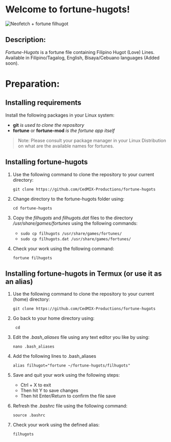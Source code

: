 
# Welcome to fortune-hugots!
![Neofetch + fortune filhugot](https://i.imgur.com/JWDdYdF.png)
## Description:
*Fortune-Hugots* is a fortune file containing Filipino Hugot (Love) Lines. Available in Filipino/Tagalog, English, Bisaya/Cebuano languages (Added soon).
# Preparation:
## Installing requirements
Install the following packages in your Linux system:
- **git** *is used to clone the repository*
- **fortune** or **fortune-mod** *is the fortune app itself*

> Note: Please consult your package manager in your Linux Distribution on what are the available names for fortunes.
## Installing fortune-hugots
1. Use the following command to clone the repository to your current directory:

   ` git clone https://github.com/CedMIX-Productions/fortune-hugots `
2.  Change directory to the fortune-hugots folder using:

     ` cd fortune-hugots ` 
   
3. Copy the *filhugots*  and *filhugots.dat* files to the directory */usr/share/games/fortunes* using the following commands:

    - `sudo cp filhugots /usr/share/games/fortunes/` 
    - `sudo cp filhugots.dat /usr/share/games/fortunes/ ` 
4. Check your work using the following command:

    `fortune filhugots` 

## Installing fortune-hugots in Termux (or use it as an alias)
1. Use the following command to clone the repository to your current (home) directory:

    `git clone https://github.com/CedMIX-Productions/fortune-hugots`

2. Go back to your home directory using:

   ` cd`

3. Edit the *.bash_aliases* file using any text editor you like by using:

    `nano .bash_aliases`
4.  Add the following lines to .bash_aliases

    `alias filhugot="fortune ~/fortune-hugots/filhugots"`
5. Save and quit your work using the following steps:

   - Ctrl + X to exit
   - Then hit Y to save changes
   - Then hit Enter/Return to confirm the file save
   
6. Refresh the *.bashrc* file using the following command:

    `source .bashrc`
7. Check your work using the defined alias:

    `filhugots`


